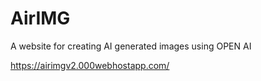 # AirIMG
A website for creating AI generated images using OPEN AI

https://airimgv2.000webhostapp.com/
